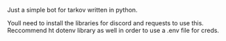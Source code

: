 Just a simple bot for tarkov written in python.

Youll need to install the libraries for discord and requests to use this.  Reccommend ht dotenv library as well in order to use a .env file for creds.
